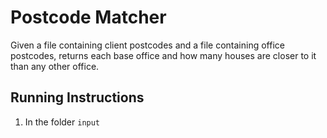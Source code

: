 # Postcode Matcher

Given a file containing client postcodes and a file containing office postcodes,
returns each base office and how many houses are closer to it than any other office.

## Running Instructions

1. In the folder `input`



